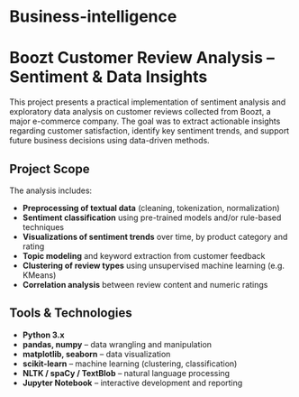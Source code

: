 # Business-intelligence
# Boozt Customer Review Analysis – Sentiment & Data Insights

This project presents a practical implementation of sentiment analysis and exploratory data analysis on customer reviews collected from Boozt, a major e-commerce company. The goal was to extract actionable insights regarding customer satisfaction, identify key sentiment trends, and support future business decisions using data-driven methods.

## Project Scope

The analysis includes:
- **Preprocessing of textual data** (cleaning, tokenization, normalization)
- **Sentiment classification** using pre-trained models and/or rule-based techniques
- **Visualizations of sentiment trends** over time, by product category and rating
- **Topic modeling** and keyword extraction from customer feedback
- **Clustering of review types** using unsupervised machine learning (e.g. KMeans)
- **Correlation analysis** between review content and numeric ratings

## Tools & Technologies

- **Python 3.x**
- **pandas, numpy** – data wrangling and manipulation
- **matplotlib, seaborn** – data visualization
- **scikit-learn** – machine learning (clustering, classification)
- **NLTK / spaCy / TextBlob** – natural language processing
- **Jupyter Notebook** – interactive development and reporting




